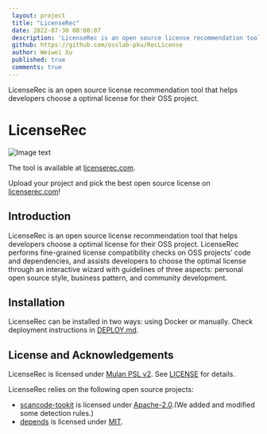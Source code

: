 ```yaml
---
 layout: project
 title: "LicenseRec"
 date: 2022-07-30 08:00:07
 description: 'LicenseRec is an open source license recommendation tool that helps developers choose a optimal license for their OSS project.'
 github: https://github.com/osslab-pku/RecLicense
 author: Weiwei Xu
 published: true
 comments: true
---
```

LicenseRec is an open source license recommendation tool that helps developers choose a optimal license for their OSS project.

# LicenseRec

![Image text](https://github.com/osslab-pku/RecLicense/blob/1caf4372960a9a54cfcbfbbbdf9ee86ab922d61a/frontend/src/assets/tool.png)

The tool is available at [licenserec.com](https://licenserec.com/).

Upload your project and pick the best open source license on [licenserec.com](https://licenserec.com/)!

## Introduction

LicenseRec is an open source license recommendation tool that helps developers choose a optimal license for their OSS project.
LicenseRec performs fine-grained license compatibility checks on OSS projects’ code and dependencies, and assists developers to choose the optimal license through an interactive wizard with guidelines of three aspects: personal open source style, business pattern, and community development.

## Installation

LicenseRec can be installed in two ways: using Docker or manually. Check deployment instructions in [DEPLOY.md](./DEPLOY.md).

## License and Acknowledgements

LicenseRec is licensed under [Mulan PSL v2](http://license.coscl.org.cn/MulanPubL-2.0/). See [LICENSE](LICENSE) for details.

LicenseRec relies on the following open source projects:

* [scancode-tookit](https://github.com/nexB/scancode-toolkit) is licensed under [Apache-2.0](https://opensource.org/licenses/Apache-2.0).(We added and modified some detection rules.)
* [depends](https://github.com/multilang-depends/depends) is licensed under [MIT](https://opensource.org/licenses/MIT).
